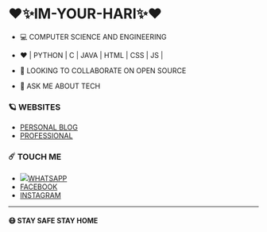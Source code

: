 # ❤️✨IM-YOUR-HARI✨❤️

- 💻 COMPUTER SCIENCE AND ENGINEERING

- ❤️ | PYTHON | C | JAVA | HTML | CSS | JS |

- 👯 LOOKING TO COLLABORATE ON OPEN SOURCE

- 💬 ASK ME ABOUT TECH

### 🪐 WEBSITES
* [PERSONAL BLOG](https://jinn-pusthakam.blogspot.com/)
* [PROFESSIONAL](https://wovenwebs.ml/)
  
### ☄️ TOUCH ME
* <img src="https://img.icons8.com/clouds/100/000000/whatsapp.png"/>[WHATSAPP](https://wa.me/918157096325/?text=Hi_Im-your-hari..This_is_from_git...!)
* [FACEBOOK](https://www.facebook.com/profile.php?id=100012457269072)
* [INSTAGRAM](https://www.instagram.com/im_your_hari/)
<hr>

#### 😷 STAY SAFE STAY HOME


